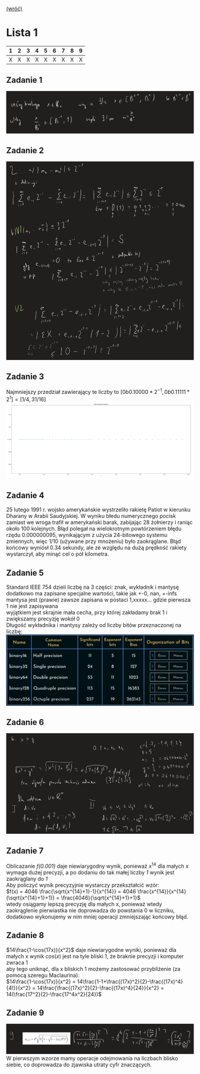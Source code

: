[(wróć)](../)

# Lista 1
| 1 | 2 | 3 | 4 | 5 | 6 | 7 | 8 | 9 |
|---|---|---|---|---|---|---|---|---|
| X | X | X | X | X | X | X | X | X |

## Zadanie 1
![image](zad1.png)

## Zadanie 2
![image](zad2.png)

## Zadanie 3
Najmniejszy przedział zawierający te liczby to $[0b0.10000*2^{-1}, 0b0.11111*2^1] = [1/4, 31/16]$  
![image](zad3.png)

## Zadanie 4
25 lutego 1991 r. wojsko amerykańskie wystrzeliło rakietę Patiot w kierunku Dharany w Arabii Saudyjskiej. W wyniku błedu numerycznego pocisk zamiast we wroga trafił w amerykański barak, zabijając 28 żołnierzy i raniąc około 100 kolejnych. Błąd polegał na wielokrotnym powtórzeniem błędu rzędu 0.000000095, wynikającym z użycia 24-bitowego systemu zmiennych, więc 1/10 (używane przy mnożeniu) było zaokrąglane. Błąd końcowy wyniósł 0.34 sekundy, ale ze względu na dużą prędkość rakiety wystarczył, aby minąć cel o pół kilometra.  

## Zadanie 5
Standard IEEE 754 dzieli liczbę na 3 części: znak, wykładnik i mantysę   
dodatkowo ma zapisane specjalne wartości, takie jak +-0, nan, +-infs  
mantysa jest (prawie) zawsze zapisana w postaci 1,xxxxx... gdzie pierwsza 1 nie jest zapisywana    
wyjątkiem jest skrajnie mała cecha, przy której zakładamy brak 1 i zwiększamy precyzję wokół 0  
Długość wykładnika i mantysy zależy od liczby bitów przeznaczonej na liczbę:  
![image](ieee754.png)

## Zadanie 6
![image](zad6.png)

## Zadanie 7
Oblicazanie _f(0.001)_ daje niewiarygodny wynik, ponieważ $x^{14}$ dla małych _x_ wymaga dużej precyzji, a po dodaniu do tak małej liczby _1_ wynik jest zaokrąglany do _1_  
Aby policzyć wynik precyzyjnie wystarczy przekształcić wzór:  
$f(x) = 4046 \frac{\sqrt{x^{14}+1}-1}{x^{14}} = 4046 \frac{x^{14}}{x^{14}(\sqrt{x^{14}+1}+1)} = \frac{4046}{\sqrt{x^{14}+1}+1}$  
wtedy osiągamy lepszą precyzję dla małych x, ponieważ wtedy zaokrąglenie pierwiastka nie doprowadza do powstania 0 w liczniku, dodatkowo wykonujemy w nim mniej operacji zmniejszając końcowy błąd.  

## Zadanie 8
$14\frac{1-\cos(17x)}{x^2}$ daje niewiarygodne wyniki, ponieważ dla małych x wynik $cos(x)$ jest na tyle bliski 1, że braknie precyzji i komputer zwraca 1   
aby tego uniknąć, dla x bliskich 1 możemy zastosować przybliżenie (za pomocą szeregu Maclaurina):  
$14\frac{1-\cos(17x)}{x^2} = 14\frac{1-1+\frac{(17x)^2}{2}-\frac{(17x)^4}{4!}}{x^2} = 14\frac{\frac{(17x)^2}{2}-\frac{(17x)^4}{24}}{x^2} = 14(\frac{17^2}{2}-\frac{17^4x^2}{24})$  

## Zadanie 9
![image](zad9.png)
W pierwszym wzorze mamy operacje odejmowania na liczbach blisko siebie, co doprowadza do zjawiska utraty cyfr znaczących.  
